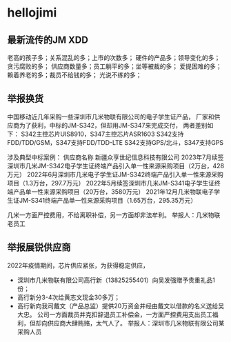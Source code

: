 # hellojimi

## 最新流传的JM XDD

老高的孩子多；关系混乱的多；上市的次数多；
硬件的产品多；领导变化的多；贪污腐败的多；
供应商数量多；员工躺平的多；坐等被裁的多；
爱提困难的多；赖着养老的多；裁员不给钱的多；
光说不练的多；

## 举报换货

中国移动近几年采购一些深圳市几米物联有限公司的电子学生证产品，
厂家和供应商为了获利，中标的JM-S342，但却用JM-S347来完成交付，
两者差别如下：
S342主控芯片UIS8910，S347主控芯片ASR1603
S342支持FDD/TDD/GSM，S347支持FDD/TDD-LTE
S342支持GPS/北斗，S347支持GPS

涉及典型中标案例：
供应商名称 新疆众享世纪信息科技有限公司
2023年7月续签深圳市几米JM-S342电子学生证终端产品引入单一性来源采购项目（2万台，428万元）
2022年6月深圳市几米电子学生证JM-S342终端产品引入单一性来源采购项目（1.3万台，297.7万元）
2022年5月续签深圳市几米JM-S341电子学生证终端产品单一性来源采购项目（20万台，3580万元）
2021年12月几米物联电子学生证JM-S341终端产品单一性来源采购项目（1.65万台，295.35万元）

几米一方面严控费用，不给离职补偿，另一方面却非法牟利。
举报人：几米物联老员工


## 举报展锐供应商
2022年疫情期间，芯片供应紧张，为获得稳定供应，
- 深圳市几米物联有限公司高行新（13825255401）向吴发强赠予贵重礼品1份；
- 高行新分3-4次给黄志文现金30多万；
- 高行新向我司戴文（产品总监）提供20万资金并经由戴文以借款的名义送给吴大忠。
公司一方面裁员并克扣辞退员工补偿金，一方面严控费用支出员工福利，但却向供应商大肆贿赂，太气人了。
举报人：深圳市几米物联有限公司某采购人员
